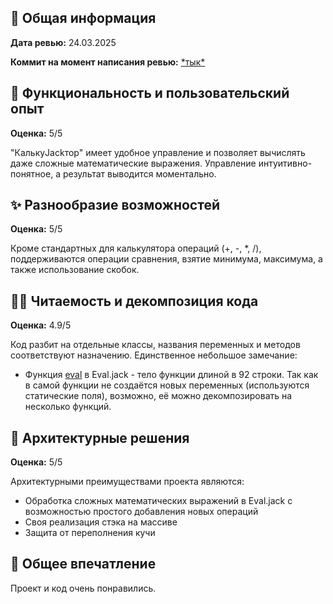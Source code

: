## 📖 Общая информация
**Дата ревью:** 24.03.2025

**Коммит на момент написания ревью:** [\*тык\*](https://github.com/graphento/jackdaniels/tree/78249de241189af3167a7fc4cbbeaea9daf4d8bb)

## 🤖 Функциональность и пользовательский опыт
**Оценка:** 5/5

"КалькуJackтор" имеет удобное управление и позволяет вычислять даже сложные математические выражения. Управление интуитивно-понятное, а результат выводится моментально.

## ✨ Разнообразие возможностей
**Оценка:** 5/5

Кроме стандартных для калькулятора операций (+, -, *, /), поддерживаются операции сравнения, взятие минимума, максимума, а также использование скобок.

## 👨‍💻 Читаемость и декомпозиция кода
**Оценка:** 4.9/5

Код разбит на отдельные классы, названия переменных и методов соответствуют назначению. Единственное небольшое замечание:
- Функция [eval](https://github.com/graphento/jackdaniels/blob/78249de241189af3167a7fc4cbbeaea9daf4d8bb/src/Eval.jack#L110) в Eval.jack - тело функции длиной в 92 строки. Так как в самой функции не создаётся новых переменных (используются статические поля), возможно, её можно декомпозировать на несколько функций.

## 🔨 Архитектурные решения
**Оценка:** 5/5

Архитектурными преимуществами проекта являются:
- Обработка сложных математических выражений в Eval.jack с возможностью простого добавления новых операций
- Своя реализация стэка на массиве
- Защита от переполнения кучи

## 🎂 Общее впечатление
Проект и код очень понравились.